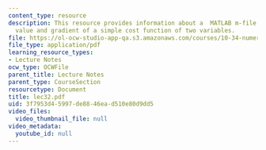 ```yaml
---
content_type: resource
description: This resource provides information about a  MATLAB m-file evaluates the
  value and gradient of a simple cost function of two variables.
file: https://ol-ocw-studio-app-qa.s3.amazonaws.com/courses/10-34-numerical-methods-applied-to-chemical-engineering-fall-2005/3f7953d45997de8846ead510e80d9dd5_lec32.pdf
file_type: application/pdf
learning_resource_types:
- Lecture Notes
ocw_type: OCWFile
parent_title: Lecture Notes
parent_type: CourseSection
resourcetype: Document
title: lec32.pdf
uid: 3f7953d4-5997-de88-46ea-d510e80d9dd5
video_files:
  video_thumbnail_file: null
video_metadata:
  youtube_id: null
---
```

